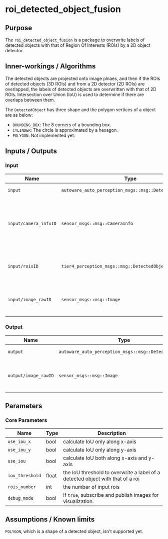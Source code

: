 # roi_detected_object_fusion

## Purpose

The `roi_detected_object_fusion` is a package to overwrite labels of detected objects with that of Region Of Interests (ROIs) by a 2D object detector.

## Inner-workings / Algorithms

The detected objects are projected onto image plnaes, and then if the ROIs of detected objects (3D ROIs) and from a 2D detector (2D ROIs) are overlapped, the labels of detected objects are overwritten with that of 2D ROIs. Intersection over Union (IoU) is used to determine if there are overlaps between them.

The `DetectedObject` has three shape and the polygon vertices of a object are as below:

- `BOUNDING_BOX`: The 8 corners of a bounding box.
- `CYLINDER`: The circle is approximated by a hexagon.
- `POLYGON`: Not implemented yet.

## Inputs / Outputs

### Input

| Name                  | Type                                                     | Description                                                                        |
| --------------------- | -------------------------------------------------------- | ---------------------------------------------------------------------------------- |
| `input`               | `autoware_auto_perception_msgs::msg::DetectedObjects`    | detected objects                                                                   |
| `input/camera_infoID` | `sensor_msgs::msg::CameraInfo`                           | camera information to project 3d points onto image planes, `ID` is between 0 and 7 |
| `input/roisID`        | `tier4_perception_msgs::msg::DetectedObjectsWithFeature` | ROIs from each image, `ID` is between 0 and 7                                      |
| `input/image_rawID`   | `sensor_msgs::msg::Image`                                | images for visualization, `ID` is between 0 and 7                                  |

### Output

| Name                 | Type                                                  | Description                                       |
| -------------------- | ----------------------------------------------------- | ------------------------------------------------- |
| `output`             | `autoware_auto_perception_msgs::msg::DetectedObjects` | detected objects                                  |
| `output/image_rawID` | `sensor_msgs::msg::Image`                             | images for visualization, `ID` is between 0 and 7 |

## Parameters

### Core Parameters

| Name            | Type  | Description                                                                    |
| --------------- | ----- | ------------------------------------------------------------------------------ |
| `use_iou_x`     | bool  | calculate IoU only along x-axis                                                |
| `use_iou_y`     | bool  | calculate IoU only along y-axis                                                |
| `use_iou`       | bool  | calculate IoU both along x-axis and y-axis                                     |
| `iou_threshold` | float | the IoU threshold to overwrite a label of a detected object with that of a roi |
| `rois_number`   | int   | the number of input rois                                                       |
| `debug_mode`    | bool  | If `true`, subscribe and publish images for visualization.                     |

## Assumptions / Known limits

`POLYGON`, which is a shape of a detected object, isn't supported yet.

